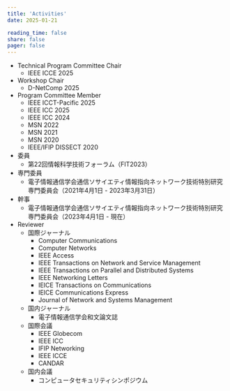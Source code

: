 ```yaml
---
title: 'Activities'
date: 2025-01-21

reading_time: false
share: false
pager: false
---
```

- Technical Program Committee Chair
	- IEEE ICCE 2025
- Workshop Chair
	- D-NetComp 2025
- Program Committee Member
	- IEEE ICCT-Pacific 2025
	- IEEE ICC 2025
	- IEEE ICC 2024
	- MSN 2022
	- MSN 2021
	- MSN 2020
	- IEEE/IFIP DISSECT 2020
- 委員
	- 第22回情報科学技術フォーラム（FIT2023）
- 専門委員
	- 電子情報通信学会通信ソサイエティ情報指向ネットワーク技術特別研究専門委員会（2021年4月1日 - 2023年3月31日）
- 幹事
	- 電子情報通信学会通信ソサイエティ情報指向ネットワーク技術特別研究専門委員会（2023年4月1日 - 現在）
- Reviewer
	- 国際ジャーナル
		- Computer Communications
		- Computer Networks
		- IEEE Access
		- IEEE Transactions on Network and Service Management
		- IEEE Transactions on Parallel and Distributed Systems
		- IEEE Networking Letters
		- IEICE Transactions on Communications
		- IEICE Communications Express
		- Journal of Network and Systems Management
	- 国内ジャーナル
		- 電子情報通信学会和文論文誌
	- 国際会議
		- IEEE Globecom
		- IEEE ICC
		- IFIP Networking
		- IEEE ICCE
		- CANDAR
	- 国内会議
		- コンピュータセキュリティシンポジウム